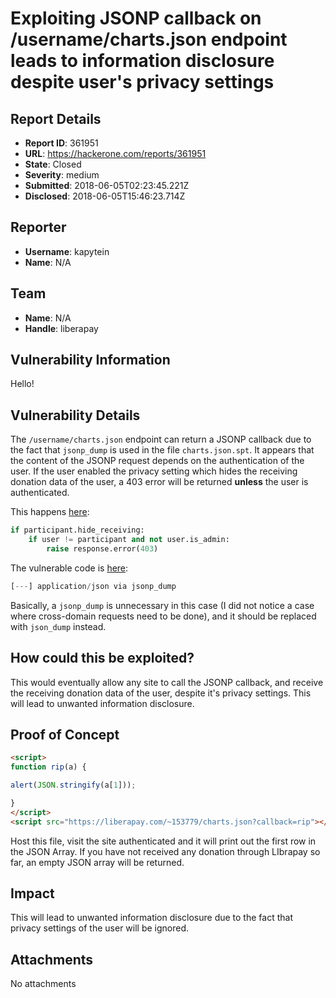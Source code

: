 # Exploiting JSONP callback on /username/charts.json endpoint leads to information disclosure despite user's privacy settings

## Report Details
- **Report ID**: 361951
- **URL**: https://hackerone.com/reports/361951
- **State**: Closed
- **Severity**: medium
- **Submitted**: 2018-06-05T02:23:45.221Z
- **Disclosed**: 2018-06-05T15:46:23.714Z

## Reporter
- **Username**: kapytein
- **Name**: N/A

## Team
- **Name**: N/A
- **Handle**: liberapay

## Vulnerability Information
Hello!

## Vulnerability Details
The `/username/charts.json` endpoint can return a JSONP callback due to the fact that `jsonp_dump` is used in the file `charts.json.spt`. It appears that the content of the JSONP request depends on the authentication of the user. If the user enabled the privacy setting which hides the receiving donation data of the user,  a 403 error will be returned **unless**  the user is authenticated.

This happens [here](https://github.com/liberapay/liberapay.com/blob/b56172c6a6382595b8cfabccf424ba182820ea0e/www/%25username/charts.json.spt#L19):

```python
if participant.hide_receiving:
    if user != participant and not user.is_admin:
        raise response.error(403)
```

The vulnerable code is [here](https://github.com/liberapay/liberapay.com/blob/b56172c6a6382595b8cfabccf424ba182820ea0e/www/%25username/charts.json.spt#L85):

```python
[---] application/json via jsonp_dump
```

Basically, a `jsonp_dump` is unnecessary in this case (I did not notice a case where cross-domain requests need to be done), and it should be replaced with `json_dump` instead.

## How could this be exploited?
This would eventually allow any site to call the JSONP callback, and receive the receiving donation data of the user, despite it's privacy settings. This will lead to unwanted information disclosure.

## Proof of Concept
```html
<script>
function rip(a) {

alert(JSON.stringify(a[1]));

}
</script>
<script src="https://liberapay.com/~153779/charts.json?callback=rip"></script>
```

Host this file, visit the site authenticated and it will print out the first row in the JSON Array. If you have not received any donation through LIbrapay so far, an empty JSON array will be returned.

## Impact

This will lead to unwanted information disclosure due to the fact that privacy settings of the user will be ignored.

## Attachments
No attachments
